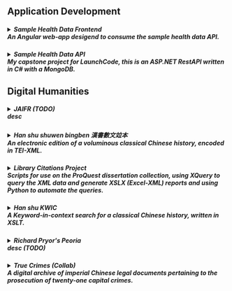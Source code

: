 <!-- TEMPLATE
<h5>
  <details>
    <summary>
      title  
      <br/>desc
    </summary>
    add'l information
  </details>
</h5>
-->
<h2>Application Development</h2>

<h5>
  <details>
    <summary>
      Sample Health Data Frontend
      <br/>An Angular web-app desigend to consume the sample health data API.  
    </summary>
    https://github.com/spmcginnis/HealthDataFrontend
  </details>
</h5>
<h5>
  <details>
    <summary>
      Sample Health Data API
      <br/>My capstone project for LaunchCode, this is an ASP.NET RestAPI written in C# with a MongoDB.  
    </summary>
    https://github.com/spmcginnis/sample-HealthDataAPI
  </details>
</h5>

<h2>Digital Humanities</h2>

<h5>
  <details>
    <summary>
      JAIFR (TODO)
      <br/>desc
    </summary>
    add'l information
  </details>
</h5>
<h5>
  <details>
    <summary>
      Han shu shuwen bingben 漢書數文竝本
      <br/>An electronic edition of a voluminous classical Chinese history, encoded in TEI-XML.
    </summary>
    TODO: Progress to date
    <br/>
    <a href="https://github.com/spmcginnis/HS-swbb">Source Files</a>
  </details>
</h5> 
<h5>
  <details>
    <summary>
      Library Citations Project
      <br/>Scripts for use on the ProQuest dissertation collection, using XQuery to query the XML data and generate XSLX (Excel-XML) reports and using Python to automate the queries.
    </summary>
    For more details, see the following article, esp. pages 89 ff.
    Edwards, Jones, and McGinnis (2017). "Big Date for Big Questions: Assessing the Impact of Non-English Language Sources on Doctoral Research at Berkeley."<a href="http://www.ala.org/acrl/sites/ala.org.acrl/files/content/conferences/confsandpreconfs/2017/BigDataforBigQuestions.pdf">View Article</a>
    <br/><a href="https://github.com/spmcginnis/LibCitationsProject_2017">Source Files</a>
  </details>
</h5>
<h5>
  <details>
    <summary>
      Han shu KWIC  
      <br/>A Keyword-in-context search for a classical Chinese history, written in XSLT.
    </summary>
    <a href="https://github.com/spmcginnis/Hanshu_KWIC_2014">Source Files</a>
    <br/>TODO add poster as image
  </details>
</h5>
<h5>
  <details>
    <summary>
      Richard Pryor's Peoria
      <br/>desc (TODO)
    </summary>
    My contribution included:
    <ul>
      <li>Designing the layout for several pages.</li>
      <li>Reorganizing the Wordpress backend.</li>
      <li>Developing the imgage carousel, the maps views, and svg network visualization.</li>
    </ul>
    <a href="www.becomingrichardpryor.com/pryors-peoria/">View Site</a>
  </details>
</h5>
<h5>
  <details>
    <summary>
      True Crimes (Collab)
      <br/>A digital archive of imperial Chinese legal documents pertaining to the prosecution of twenty-one capital crimes.
    </summary>
    My contribution included:
    <ul>
      <li>Creating a document model for the Chinese texts.</li>
      <li>Generating XML templates for each of the documents, in conformance with TEI P5 standards.</li>
      <li>Solving problems related to centuries-old Chinese handwriting.</li>
    </ul>
    <a href="http://digital.wustl.edu/truecrimes/">View Site</a>    
  </details>
</h5>
